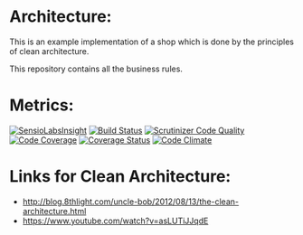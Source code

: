 Architecture:
===

This is an example implementation of a shop which is done by the principles of clean architecture.

This repository contains all the business rules.

Metrics:
===

[![SensioLabsInsight](https://insight.sensiolabs.com/projects/7c338ac7-3ba5-48fb-94ac-79365b45f684/big.png)](https://insight.sensiolabs.com/projects/7c338ac7-3ba5-48fb-94ac-79365b45f684) [![Build Status](https://travis-ci.org/cbergau/clean_architecture_shop_application.svg?branch=master)](https://travis-ci.org/cbergau/clean_architecture_shop_application) [![Scrutinizer Code Quality](https://scrutinizer-ci.com/g/cbergau/clean_architecture_shop_application/badges/quality-score.png?b=master)](https://scrutinizer-ci.com/g/cbergau/clean_architecture_shop_application/?branch=master) [![Code Coverage](https://scrutinizer-ci.com/g/cbergau/clean_architecture_shop_application/badges/coverage.png?b=master)](https://scrutinizer-ci.com/g/cbergau/clean_architecture_shop_application/?branch=master) [![Coverage Status](https://coveralls.io/repos/github/cbergau/clean_architecture_shop_application/badge.svg?branch=master)](https://coveralls.io/github/cbergau/clean_architecture_shop_application?branch=master) [![Code Climate](https://codeclimate.com/github/cbergau/clean_architecture_shop_application/badges/gpa.svg)](https://codeclimate.com/github/cbergau/clean_architecture_shop_application)

Links for Clean Architecture:
=============================

 - http://blog.8thlight.com/uncle-bob/2012/08/13/the-clean-architecture.html
 - https://www.youtube.com/watch?v=asLUTiJJqdE
